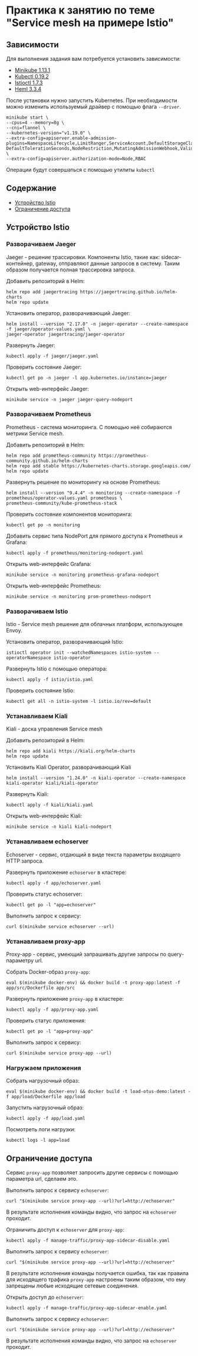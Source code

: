 # Практика к занятию по теме "Service mesh на примере Istio"

## Зависимости

Для выполнения задания вам потребуется установить зависимости:

- [Minikube 1.13.1](https://github.com/kubernetes/minikube/releases/tag/v1.13.1)
- [Kubectl 0.19.2](https://github.com/kubernetes/kubectl/releases/tag/v0.19.2)
- [Istioctl 1.7.3](https://github.com/istio/istio/releases/tag/1.7.3)
- [Heml 3.3.4](https://github.com/helm/helm/releases/tag/v3.3.4)

После установки нужно запустить Kubernetes. При необходимости можно изменить используемый драйвер с помощью
флага `--driver`. 

```shell script
minikube start \
--cpus=4 --memory=8g \
--cni=flannel \
--kubernetes-version="v1.19.0" \
--extra-config=apiserver.enable-admission-plugins=NamespaceLifecycle,LimitRanger,ServiceAccount,DefaultStorageClass,\
DefaultTolerationSeconds,NodeRestriction,MutatingAdmissionWebhook,ValidatingAdmissionWebhook,ResourceQuota,PodPreset \
--extra-config=apiserver.authorization-mode=Node,RBAC
```

Операции будут совершаться с помощью утилиты `kubectl`

## Содержание

* [Устройство Istio](#Устройство-Istio)
* [Ограничение доступа](#Ограничение-доступа)

## Устройство Istio

### Разворачиваем Jaeger

Jaeger - решение трассировки. Компоненты Istio, такие как: sidecar-контейнер, gateway, отправляют данные запросов в
систему. Таким образом получается полная трассировка запроса.

Добавить репозиторий в Helm:

```shell script
helm repo add jaegertracing https://jaegertracing.github.io/helm-charts
helm repo update
```

Установить оператор, разворачивающий Jaeger:

```shell script
helm install --version "2.17.0" -n jaeger-operator --create-namespace -f jaeger/operator-values.yaml \
jaeger-operator jaegertracing/jaeger-operator
``` 

Развернуть Jaeger:

```shell script
kubectl apply -f jaeger/jaeger.yaml
```

Проверить состояние Jaeger:

```shell script
kubectl get po -n jaeger -l app.kubernetes.io/instance=jaeger
```

Открыть web-интерфейс Jaeger:

```shell script
minikube service -n jaeger jaeger-query-nodeport
```

### Разворачиваем Prometheus

Prometheus - система мониторинга. С помощью неё собираются метрики Service mesh.

Добавить репозиторий в Helm:

```shell script
helm repo add prometheus-community https://prometheus-community.github.io/helm-charts
helm repo add stable https://kubernetes-charts.storage.googleapis.com/
helm repo update
```

Развернуть решение по мониторингу на основе Prometheus:

```shell script
helm install --version "9.4.4" -n monitoring --create-namespace -f prometheus/operator-values.yaml prometheus \
prometheus-community/kube-prometheus-stack
``` 

Проверить состояние компонентов мониторинга:

```shell script
kubectl get po -n monitoring
```

Добавить сервис типа NodePort для прямого доступа к Prometheus и Grafana:

```shell script
kubectl apply -f prometheus/monitoring-nodeport.yaml
```

Открыть web-интерфейс Grafana:

```shell script
minikube service -n monitoring prometheus-grafana-nodeport
```

Открыть web-интерфейс Prometheus:

```shell script
minikube service -n monitoring prom-prometheus-nodeport
```

### Разворачиваем Istio 

Istio - Service mesh решение для облачных платформ, использующее Envoy.

Установить оператор, разворачивающий Istio:

```shell script
istioctl operator init --watchedNamespaces istio-system --operatorNamespace istio-operator
```

Развернуть Istio c помощью оператора:

```shell script
kubectl apply -f istio/istio.yaml
```

Проверить состояние Istio:

```shell script
kubectl get all -n istio-system -l istio.io/rev=default
```

### Устанавливаем Kiali

Kiali - доска управления Service mesh

Добавить репозиторий в Helm:

```shell script
helm repo add kiali https://kiali.org/helm-charts
helm repo update
```

Установить Kiali Operator, разворачивающий Kiali

```shell script
helm install --version "1.24.0" -n kiali-operator --create-namespace kiali-operator kiali/kiali-operator
```

Развернуть Kiali:

```shell script
kubectl apply -f kiali/kiali.yaml
```

Открыть web-интерфейс Kiali:

```shell script
minikube service -n kiali kiali-nodeport
```

### Устанавливаем echoserver

Echoserver - сервис, отдающий в виде текста параметры входящего HTTP запроса.

Развернуть приложение `echoserver` в кластере:

```shell script
kubectl apply -f app/echoserver.yaml
```

Проверить статус echoserver:

```shell script
kubectl get po -l "app=echoserver"
```

Выполнить запрос к сервису:

```shell script
curl $(minikube service echoserver --url)
```

### Устанавливаем proxy-app

Proxy-app - сервис, умеющий запрашивать другие запросы по query-параметру url. 

Собрать Docker-образ `proxy-app`:

```shell script
eval $(minikube docker-env) && docker build -t proxy-app:latest -f app/src/Dockerfile app/src
```

Развернуть приложение `proxy-app` в кластере:

```shell script
kubectl apply -f app/proxy-app.yaml
```

Проверить статус приложения:

```shell script
kubectl get po -l "app=proxy-app"
```

Выполнить запрос к сервису:

```shell script
curl $(minikube service proxy-app --url)
```

### Нагружаем приложения

Собрать нагрузочный образ:

```shell script
eval $(minikube docker-env) && docker build -t load-otus-demo:latest -f app/load/Dockerfile app/load
```

Запустить нагрузочный образ:

```shell script
kubectl apply -f app/load.yaml
```

Посмотреть логи нагрузки:

```shell script
kubectl logs -l app=load
```

## Ограничение доступа

Сервис `proxy-app` позволяет запросить другие сервисы с помощью параметра url, сделаем это.

Выполнить запрос к сервису `echoserver`:

```shell script
curl "$(minikube service proxy-app --url)?url=http://echoserver"
```

В результате исполнения команды видно, что запрос на `echoserver` проходит.

Ограничить доступ к `echoserver` для `proxy-app`:

```shell script
kubectl apply -f manage-traffic/proxy-app-sidecar-disable.yaml
```

Выполнить запрос к сервису `echoserver`:

```shell script
curl "$(minikube service proxy-app --url)?url=http://echoserver"
```

В результате исполнения команды получается ошибка, так как правила для исходящего трафика `proxy-app` настроены таким образом,
что ему запрещены любые исходящие сетевые соединения.

Открыть доступ до `echoserver`:

```shell script
kubectl apply -f manage-traffic/proxy-app-sidecar-enable.yaml
```

Выполнить запрос к сервису `echoserver`:

```shell script
curl "$(minikube service proxy-app --url)?url=http://echoserver"
```

В результате исполнения команды видно, что запрос на `echoserver` проходит.
